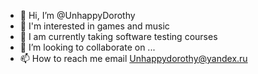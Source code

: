 - 👋 Hi, I’m @UnhappyDorothy
- 👀 I'm interested in games and music
- 🌱 I am currently taking software testing courses
- 💞️ I’m looking to collaborate on ...
- 📫 How to reach me email Unhappydorothy@yandex.ru

<!---
UnhappyDorothy/UnhappyDorothy is a ✨ special ✨ repository because its `README.md` (this file) appears on your GitHub profile.
You can click the Preview link to take a look at your changes.
--->
